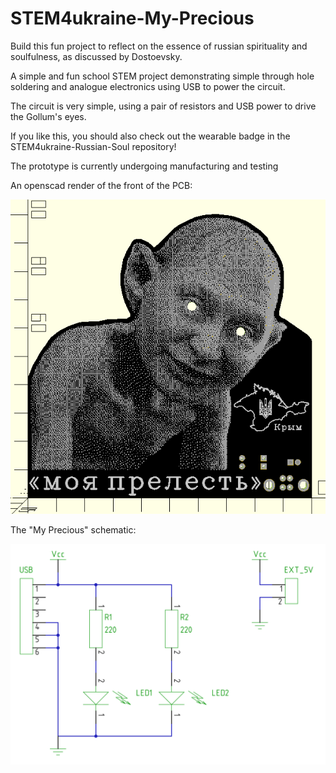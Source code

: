 # STEM4ukraine-My-Precious

Build this fun project to reflect on the essence of russian spirituality and soulfulness, as discussed by Dostoevsky.

A simple and fun school STEM project demonstrating simple through hole soldering and analogue electronics using USB to power the circuit.

The circuit is very simple, using a pair of resistors and USB power to drive the Gollum's eyes.

If you like this, you should also check out the wearable badge in the STEM4ukraine-Russian-Soul repository! 

The prototype is currently undergoing manufacturing and testing

An openscad render of the front of the PCB:

![prototype front](images/STEM4ukraine-My-Precious-v1-openscad.png)

The "My Precious" schematic:

![prototype front](hardware/STEM4ukraine-My-Precious-v1.svg)
